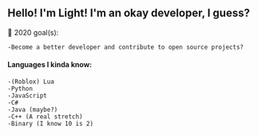 ## Hello! I'm Light! I'm an okay developer, I guess?

🥅 2020 goal(s):

    -Become a better developer and contribute to open source projects?

#### Languages I kinda know:
    -(Roblox) Lua
    -Python
    -JavaScript
    -C#
    -Java (maybe?)
    -C++ (A real stretch)
    -Binary (I know 10 is 2)
